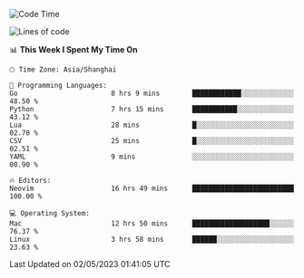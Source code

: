 <!--START_SECTION:waka-->
![Code Time](http://img.shields.io/badge/Code%20Time-1%2C334%20hrs%2019%20mins-blue)

![Lines of code](https://img.shields.io/badge/From%20Hello%20World%20I%27ve%20Written-269.5%20thousand%20lines%20of%20code-blue)

📊 **This Week I Spent My Time On** 

```text
🕑︎ Time Zone: Asia/Shanghai

💬 Programming Languages: 
Go                       8 hrs 9 mins        ████████████░░░░░░░░░░░░░   48.50 % 
Python                   7 hrs 15 mins       ███████████░░░░░░░░░░░░░░   43.12 % 
Lua                      28 mins             █░░░░░░░░░░░░░░░░░░░░░░░░   02.78 % 
CSV                      25 mins             █░░░░░░░░░░░░░░░░░░░░░░░░   02.51 % 
YAML                     9 mins              ░░░░░░░░░░░░░░░░░░░░░░░░░   00.90 % 

🔥 Editors: 
Neovim                   16 hrs 49 mins      █████████████████████████   100.00 % 

💻 Operating System: 
Mac                      12 hrs 50 mins      ███████████████████░░░░░░   76.37 % 
Linux                    3 hrs 58 mins       ██████░░░░░░░░░░░░░░░░░░░   23.63 % 
```


 Last Updated on 02/05/2023 01:41:05 UTC
<!--END_SECTION:waka-->
